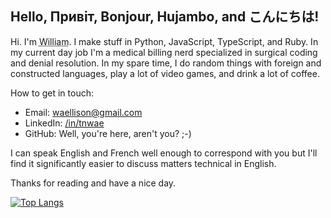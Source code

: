 ## Hello, Привіт, Bonjour, Hujambo, and こんにちは!

Hi.  I'm <abbr title='pronouns: he/him/his'>William</abbr>.  I make stuff in Python, JavaScript, TypeScript, and Ruby.  In my current day job I'm a medical billing nerd specialized in surgical coding and denial resolution.  In my spare time, I do random things with foreign and constructed languages, play a lot of video games, and drink a lot of coffee.

How to get in touch:

- Email: <waellison@gmail.com>
- LinkedIn: [/in/tnwae](https://linkedin.com/in/tnwae)
- GitHub: Well, you're here, aren't you? ;-)

I can speak English and French well enough to correspond with you but I'll find it significantly easier to discuss matters technical in English.

Thanks for reading and have a nice day.

[![Top Langs](https://github-readme-stats.vercel.app/api/top-langs/?username=waellison&theme=darks&hide=html,css,tex&layout=compact)](https://github.com/anuraghazra/github-readme-stats)
